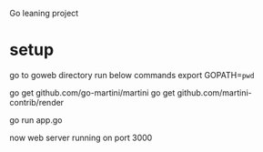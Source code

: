 Go leaning project

setup
======
go to goweb directory run below commands
export GOPATH=`pwd`

go get github.com/go-martini/martini
go get github.com/martini-contrib/render

go run app.go

now web server running on port 3000
